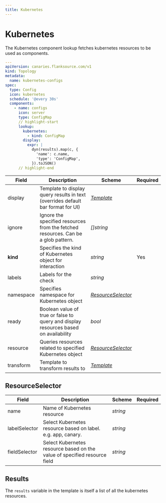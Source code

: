 ```yaml
---
title: Kubernetes
---
```


# <Icon name="k8s" /> Kubernetes

The Kubernetes component lookup fetches kubernetes resources to be used as components.

```yaml title="kube-check.yml"
---
apiVersion: canaries.flanksource.com/v1
kind: Topology
metadata:
  name: kubernetes-configs
spec:
  type: Config
  icon: kubernetes
  schedule: '@every 30s'
  components:
    - name: configs
      icon: server
      type: ConfigMap
      // highlight-start
      lookup:
        kubernetes:
          - kind: ConfigMap
        display:
          expr: |
            dyn(results).map(c, {
              'name': c.name,
              'type': 'ConfigMap',
            }).toJSON()
      // highlight-end
```

| Field     | Description                                                                         | Scheme                                  | Required |
| --------- | ----------------------------------------------------------------------------------- | --------------------------------------- | -------- |
| display   | Template to display query results in text (overrides default bar format for UI)     | [_Template_](../concepts/templating)    |          |
| ignore    | Ignore the specified resources from the fetched resources. Can be a glob pattern.   | _[]string_                              |          |
| **kind**  | Specifies the kind of Kubernetes object for interaction                             | _string_                                | Yes      |
| labels    | Labels for the check                                                                | _string_                                |          |
| namespace | Specifies namespace for Kubernetes object                                           | [_ResourceSelector_](#resourceselector) |          |
| ready     | Boolean value of true or false to query and display resources based on availability | _bool_                                  |          |
| resource  | Queries resources related to specified Kubernetes object                            | [_ResourceSelector_](#resourceselector) |          |
| transform | Template to transform results to                                                    | [_Template_](../concepts/templating)    |          |

## ResourceSelector

| Field         | Description                                                               | Scheme   | Required |
| ------------- | ------------------------------------------------------------------------- | -------- | -------- |
| name          | Name of Kubernetes resource                                               | _string_ |          |
| labelSelector | Select Kubernetes resource based on label. e.g. app, canary.              | _string_ |          |
| fieldSelector | Select Kubernetes resource based on the value of specified resource field | _string_ |          |

## Results

The `results` variable in the template is itself a list of all the kubernetes resources.
